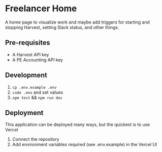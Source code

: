 # Freelancer Home

A home page to visualize work and maybe add triggers for starting and stopping Harvest, setting Slack status, and other things.

## Pre-requisites

- A Harvest API key
- A PE Accounting API key

## Development

1. `cp .env.example .env`
2. `code .env` and set values
3. `npm test` && `npm run dev`

## Deployment

This application can be deployed many ways, but the quickest is to use Vercel

1. Connect the repository
2. Add environment variables required (see .env.example) in the Vercel UI
